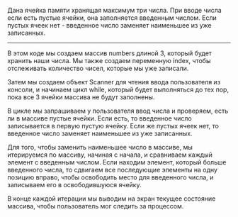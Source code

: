 Дана ячейка памяти хранящая максимум три числа. При вводе числа если есть пустые ячейки, она заполняется введенным числом. Если пустых ячеек нет - введенное число заменяет наименьшее из уже записанных.

---

В этом коде мы создаем массив numbers длиной 3, который будет хранить наши числа. Мы также создаем переменную index, чтобы отслеживать количество чисел, которые мы уже записали.

Затем мы создаем объект Scanner для чтения ввода пользователя из консоли, и начинаем цикл while, который будет выполняться до тех пор, пока все 3 ячейки массива не будут заполнены.

В цикле мы запрашиваем у пользователя ввод числа и проверяем, есть ли в массиве пустые ячейки. Если есть, то введенное число записывается в первую пустую ячейку. Если же пустых ячеек нет, то введенное число заменяет наименьшее из уже записанных.

Для того, чтобы заменить наименьшее число в массиве, мы итерируемся по массиву, начиная с начала, и сравниваем каждый элемент с введенным числом. Если находим элемент, который больше введенного числа, то сдвигаем все последующие элементы на одну позицию вправо, чтобы освободить место для введенного числа, и записываем его в освободившуюся ячейку.

В конце каждой итерации мы выводим на экран текущее состояние массива, чтобы пользователь мог следить за процессом.